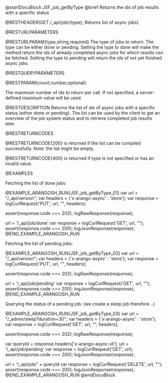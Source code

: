 
@startDocuBlock JSF_job_getByType
@brief Returns the ids of job results with a specific status

@RESTHEADER{GET /_api/job/{type}, Returns list of async jobs}

@RESTURLPARAMETERS

@RESTURLPARAM{type,string,required}
The type of jobs to return. The type can be either done or pending. Setting
the type to done will make the method return the ids of already completed
async
jobs for which results can be fetched. Setting the type to pending will
return
the ids of not yet finished async jobs.

@RESTQUERYPARAMETERS

@RESTPARAM{count,number,optional}

The maximum number of ids to return per call. If not specified, a
server-defined maximum value will be used.

@RESTDESCRIPTION
Returns the list of ids of async jobs with a specific status (either done or
pending).
The list can be used by the client to get an overview of the job system
status and
to retrieve completed job results later.

@RESTRETURNCODES

@RESTRETURNCODE{200}
is returned if the list can be compiled successfully. Note: the list might
be empty.

@RESTRETURNCODE{400}
is returned if type is not specified or has an invalid value.

@EXAMPLES

Fetching the list of done jobs:

@EXAMPLE_ARANGOSH_RUN{JSF_job_getByType_01}
  var url = "/_api/version";
  var headers = {'x-arango-async' : 'store'};
  var response = logCurlRequest('PUT', url, "", headers);

  assert(response.code === 202);
  logRawResponse(response);

  url = '/_api/job/done'
  var response = logCurlRequest('GET', url, "");
  assert(response.code === 200);
  logJsonResponse(response);
@END_EXAMPLE_ARANGOSH_RUN

Fetching the list of pending jobs:

@EXAMPLE_ARANGOSH_RUN{JSF_job_getByType_02}
  var url = "/_api/version";
  var headers = {'x-arango-async' : 'store'};
  var response = logCurlRequest('PUT', url, "", headers);

  assert(response.code === 202);
  logRawResponse(response);

  url = '/_api/job/pending'
  var response = logCurlRequest('GET', url, "");
  assert(response.code === 200);
  logJsonResponse(response);
@END_EXAMPLE_ARANGOSH_RUN

Querying the status of a pending job:
(we create a sleep job therefore...)

@EXAMPLE_ARANGOSH_RUN{JSF_job_getByType_03}
  var url = "/_admin/sleep?duration=30";
  var headers = {'x-arango-async' : 'store'};
  var response = logCurlRequest('GET', url, "", headers);

  assert(response.code === 202);
  logRawResponse(response);

  var queryId = response.headers['x-arango-async-id'];
  url = '/_api/job/pending'
  var response = logCurlRequest('GET', url);
  assert(response.code === 200);
  logJsonResponse(response);

  url = '/_api/job/' + queryId
  var response = logCurlRequest('DELETE', url, "");
  assert(response.code === 200);
  logJsonResponse(response);
@END_EXAMPLE_ARANGOSH_RUN
@endDocuBlock
